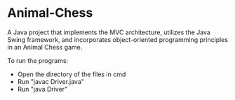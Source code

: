 # Animal-Chess
A Java project that implements the MVC architecture, utilizes the Java Swing framework, and incorporates object-oriented programming principles in an Animal Chess game.

To run the programs: 
 - Open the directory of the files in cmd
 - Run "javac Driver.java"
 - Run "java Driver"
